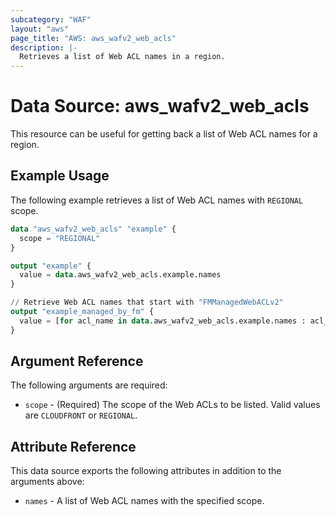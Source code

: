 ```yaml
---
subcategory: "WAF"
layout: "aws"
page_title: "AWS: aws_wafv2_web_acls"
description: |-
  Retrieves a list of Web ACL names in a region.
---
```


# Data Source: aws_wafv2_web_acls

This resource can be useful for getting back a list of Web ACL names for a region.

## Example Usage

The following example retrieves a list of Web ACL names with `REGIONAL` scope.

```terraform
data "aws_wafv2_web_acls" "example" {
  scope = "REGIONAL"
}

output "example" {
  value = data.aws_wafv2_web_acls.example.names
}

// Retrieve Web ACL names that start with "FMManagedWebACLv2"
output "example_managed_by_fm" {
  value = [for acl_name in data.aws_wafv2_web_acls.example.names : acl_name if startswith(acl_name, "FMManagedWebACLv2")]
}
```

## Argument Reference

The following arguments are required:

* `scope` - (Required) The scope of the Web ACLs to be listed. Valid values are `CLOUDFRONT` or `REGIONAL`.

## Attribute Reference

This data source exports the following attributes in addition to the arguments above:

* `names` - A list of Web ACL names with the specified scope.
